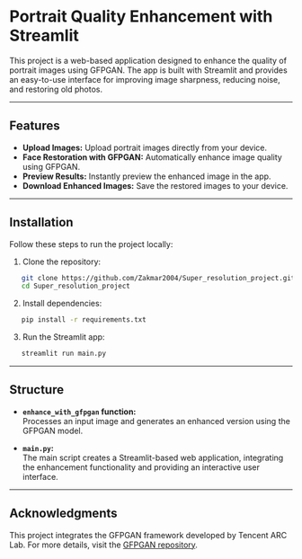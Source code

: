 # Portrait Quality Enhancement with Streamlit  

This project is a web-based application designed to enhance the quality of portrait images using GFPGAN. The app is built with Streamlit and provides an easy-to-use interface for improving image sharpness, reducing noise, and restoring old photos. 

---

## Features  

- **Upload Images:** Upload portrait images directly from your device.  
- **Face Restoration with GFPGAN:** Automatically enhance image quality using GFPGAN.  
- **Preview Results:** Instantly preview the enhanced image in the app.  
- **Download Enhanced Images:** Save the restored images to your device.  
---
## Installation  

Follow these steps to run the project locally:
1. Clone the repository: 
```bash  
   git clone https://github.com/Zakmar2004/Super_resolution_project.git  
   cd Super_resolution_project
```
2. Install dependencies:
```bash
   pip install -r requirements.txt  
```
3. Run the Streamlit app:
```bash
   streamlit run main.py  
```
---
## Structure  

- **`enhance_with_gfpgan` function:**  
  Processes an input image and generates an enhanced version using the GFPGAN model.  

- **`main.py`:**  
  The main script creates a Streamlit-based web application, integrating the enhancement functionality and providing an interactive user interface.  
---
## Acknowledgments

This project integrates the GFPGAN framework developed by Tencent ARC Lab. For more details, visit the [GFPGAN repository](https://github.com/TencentARC/GFPGAN).